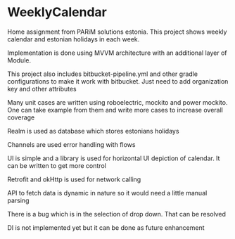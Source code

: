 # WeeklyCalendar
Home assignment from PARiM solutions estonia. This project shows weekly calendar and estonian holidays in each week.

Implementation is done using MVVM architecture with an additional layer of Module.

This project also includes bitbucket-pipeline.yml and other gradle configurations to make it work with bitbucket. Just need to add organization key and other attributes

Many unit cases are written using roboelectric, mockito and power mockito. One can take example from them and write more cases to increase overall coverage

Realm is used as database which stores estonians holidays

Channels are used error handling with flows

UI is simple and a library is used for horizontal UI depiction of calendar. It can be written to get more control

Retrofit and okHttp is used for network calling

API to fetch data is dynamic in nature so it would need a little manual parsing

There is a bug which is in the selection of drop down. That can be resolved

DI is not implemented yet but it can be done as future enhancement
